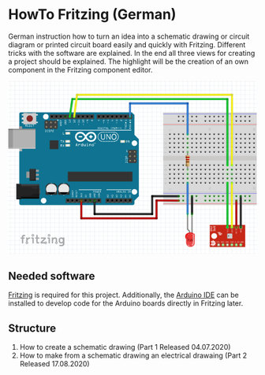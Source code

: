 # HowTo Fritzing (German)
German instruction how to turn an idea into a schematic drawing
or circuit diagram or printed circuit board easily and quickly 
with Fritzing. Different tricks with the software are explained.
In the end all three views for creating a project should be 
explained. The highlight will be the creation of an own component
in the Fritzing component editor.

![Schema](Part_1/images/Finish_drawing.png)

## Needed software
[Fritzing](https://fritzing.org/download/) is required for this project. 
Additionally, the [Arduino IDE](https://www.arduino.cc/en/Main/Software) 
can be installed to develop code for the Arduino boards directly in Fritzing later.

## Structure
1. How to create a schematic drawing (Part 1 Released 04.07.2020)
2. How to make from a schematic drawing an electrical drawaing (Part 2 Released 17.08.2020)


